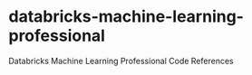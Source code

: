# databricks-machine-learning-professional
Databricks Machine Learning Professional Code References

